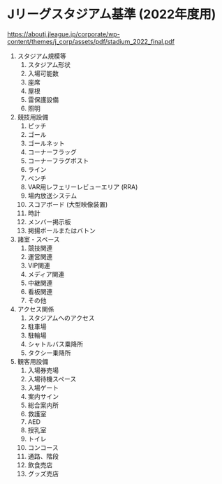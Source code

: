 # Jリーグスタジアム基準 (2022年度用)

<https://aboutj.jleague.jp/corporate/wp-content/themes/j_corp/assets/pdf/stadium_2022_final.pdf>

1. スタジアム規模等
   1. スタジアム形状
   2. 入場可能数
   3. 座席
   4. 屋根
   5. 雷保護設備
   6. 照明
2. 競技用設備
   1. ピッチ
   2. ゴール
   3. ゴールネット
   4. コーナーフラッグ
   5. コーナーフラグポスト
   6. ライン
   7. ベンチ
   8. VAR用レフェリーレビューエリア (RRA)
   9. 場内放送システム
   10. スコアボード (大型映像装置)
   11. 時計
   12. メンバー掲示板
   13. 掲揚ポールまたはバトン
3. 諸室・スペース
   1. 競技関連
   2. 運営関連
   3. VIP関連
   4. メディア関連
   5. 中継関連
   6. 看板関連
   7. その他
4. アクセス関係
   1. スタジアムへのアクセス
   2. 駐車場
   3. 駐輪場
   4. シャトルバス乗降所
   5. タクシー乗降所
5. 観客用設備
   1. 入場券売場
   2. 入場待機スペース
   3. 入場ゲート
   4. 案内サイン
   5. 総合案内所
   6. 救護室
   7. AED
   8. 授乳室
   9. トイレ
   10. コンコース
   11. 通路、階段
   12. 飲食売店
   13. グッズ売店
